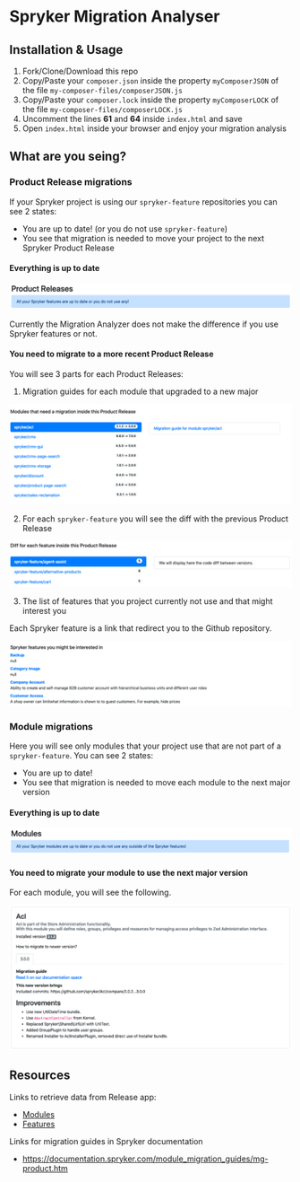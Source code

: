 # Spryker Migration Analyser

## Installation & Usage

1. Fork/Clone/Download this repo
2. Copy/Paste your `composer.json` inside the property `myComposerJSON` of the file `my-composer-files/composerJSON.js`
3. Copy/Paste your `composer.lock` inside the property `myComposerLOCK` of the file `my-composer-files/composerLOCK.js`
4. Uncomment the lines __61__ and __64__ inside `index.html` and save
5. Open `index.html` inside your browser and enjoy your migration analysis

## What are you seing?

### Product Release migrations

If your Spryker project is using our `spryker-feature` repositories you can see 2 states:

* You are up to date! (or you do not use `spryker-feature`)
* You see that migration is needed to move your project to the next Spryker Product Release

#### Everything is up to date

![You did great](assets/product-release-ok.png)

Currently the Migration Analyzer does not make the difference if you use Spryker features or not.

#### You need to migrate to a more recent Product Release

You will see 3 parts for each Product Releases:

1. Migration guides for each module that upgraded to a new major

![All migrations for all the modules that are part of the Product Release](assets/product-release-migration-guides.png)

2. For each `spryker-feature` you will see the diff with the previous Product Release

![Diff for each spryker-feature](assets/product-release-diff-features.png)

3. The list of features that you project currently not use and that might interest you

Each Spryker feature is a link that redirect you to the Github repository.

![spryker-feature currently not used by your project](assets/product-release-not-used-features.png)

### Module migrations

Here you will see only modules that your project use that are not part of a `spryker-feature`. You can see 2 states:

* You are up to date!
* You see that migration is needed to move each module to the next major version

#### Everything is up to date

![You did great](assets/modules-ok.png)

#### You need to migrate your module to use the next major version

For each module, you will see the following.

![Module needs a migration to the next major](assets/modules-migration-needed.png)

## Resources

Links to retrieve data from Release app:

* [Modules](https://release.spryker.com/modules.json?contain=ModuleVersions)
* [Features](https://release.spryker.com/features.json?contain=FeatureVersions)

Links for migration guides in Spryker documentation

* https://documentation.spryker.com/module_migration_guides/mg-product.htm